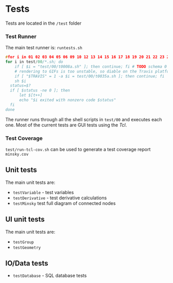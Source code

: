 # Tests

Tests are located in the `/test` folder

### Test Runner

The main test runner is: `runtests.sh`

```cc
#for i in 01 02 03 04 05 06 09 10 12 13 14 15 16 17 18 19 20 21 22 23 24 25 26 27 28 29 30 31 32 33 34 35 36 37; do
for i in test/00/*.sh; do
    if [ $i = "test/00/t0008a.sh" ]; then continue; fi # TODO schema 0 support
    # rendering to GIFs is too unstable, so diable on the Travis platform
    if [ "$TRAVIS" = 1 -a $i = test/00/t0035a.sh ]; then continue; fi
    sh $i
  status=$?
  if [ $status -ne 0 ]; then
      let $[t++]
      echo "$i exited with nonzero code $status"
  fi
done
```

The runner runs through all the shell scripts in `test/00` and executes each one.
Most of the current tests are GUI tests using the *Tcl*.

### Test Coverage

`test/run-tcl-cov.sh` can be used to generate a test coverage report `minsky.cov`

## Unit tests

The main unit tests are:

- `testVariable` - test variables
- `testDerivative` - test derivative calculations
- `testMinsky` test full diagram of connected nodes

## UI unit tests

The main unit tests are:

- `testGroup`
- `testGeometry`

## IO/Data tests

- `testDatabase` - SQL database tests

